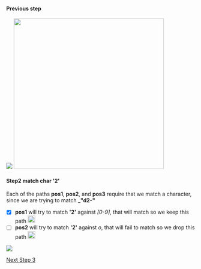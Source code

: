 #### Previous step

![](regex-graph-2.svg)
<img src="regex-graph-2.svg" width="400">

#### Step2 match char __'2'__

Each of the paths __pos1__, __pos2__, and __pos3__ require that we match a character, since we are trying to match ___"d2-"__

- [x] __pos1__ will try to match __'2'__ against _[0-9]_, that will match so we keep this path <image src="https://upload.wikimedia.org/wikipedia/commons//e/ef/Thumbs_up_font_awesome.svg" height="20px">
- [ ] __pos2__ will try to match __'2'__ against _o_, that will fail to match so we drop this path <image src="https://upload.wikimedia.org/wikipedia/commons/5/5d/Thumbs_down_font_awesome.svg" height="20px">

![](regex-graph-3.svg)

[Next Step 3](step3.md)
